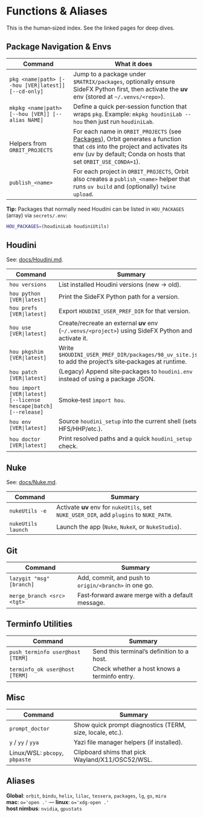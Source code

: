 # Functions & Aliases

This is the human‑sized index. See the linked pages for deep dives.

## Package Navigation & Envs

| Command | What it does |
|---|---|
| `pkg <name\|path> [--hou [VER\|latest]] [--cd-only]` | Jump to a package under `$MATRIX/packages`, optionally ensure SideFX Python first, then activate the **uv** env (stored at `~/.venvs/<repo>`). |
| `mkpkg <name\|path> [--hou [VER]] [--alias NAME]` | Define a quick per‑session function that wraps `pkg`. Example: `mkpkg houdiniLab --hou` then just run `houdiniLab`. |
| Helpers from `ORBIT_PROJECTS` | For each name in `ORBIT_PROJECTS` (see [Packages](Packages.md)), Orbit generates a function that `cd`s into the project and activates its env (uv by default; Conda on hosts that set `ORBIT_USE_CONDA=1`). |
| `publish_<name>` | For each project in `ORBIT_PROJECTS`, Orbit also creates a `publish_<name>` helper that runs `uv build` and (optionally) `twine upload`. |

**Tip:** Packages that normally need Houdini can be listed in `HOU_PACKAGES` (array) via `secrets/.env`:
```sh
HOU_PACKAGES=(houdiniLab houdiniUtils)
```

## Houdini

See: [docs/Houdini.md](Houdini.md).

| Command | Summary |
|---|---|
| `hou versions` | List installed Houdini versions (new → old). |
| `hou python  [VER\|latest]` | Print the SideFX Python path for a version. |
| `hou prefs   [VER\|latest]` | Export `HOUDINI_USER_PREF_DIR` for that version. |
| `hou use     [VER\|latest]` | Create/recreate an external **uv** env (`~/.venvs/<project>`) using SideFX Python and activate it. |
| `hou pkgshim [VER\|latest]` | Write `$HOUDINI_USER_PREF_DIR/packages/98_uv_site.json` to add the project’s site‑packages at runtime. |
| `hou patch   [VER\|latest]` | (Legacy) Append site‑packages to `houdini.env` instead of using a package JSON. |
| `hou import  [VER\|latest] [--license hescape\|batch] [--release]` | Smoke‑test `import hou`. |
| `hou env     [VER\|latest]` | Source `houdini_setup` into the current shell (sets HFS/HHP/etc.). |
| `hou doctor  [VER\|latest]` | Print resolved paths and a quick `houdini_setup` check. |

## Nuke

See: [docs/Nuke.md](Nuke.md).

| Command | Summary |
|---|---|
| `nukeUtils -e` | Activate **uv** env for `nukeUtils`, set `NUKE_USER_DIR`, add `plugins` to `NUKE_PATH`. |
| `nukeUtils launch` | Launch the app (`Nuke`, `NukeX`, or `NukeStudio`). |

## Git

| Command | Summary |
|---|---|
| `lazygit "msg" [branch]` | Add, commit, and push to `origin/<branch>` in one go. |
| `merge_branch <src> <tgt>` | Fast‑forward aware merge with a default message. |

## Terminfo Utilities

| Command | Summary |
|---|---|
| `push_terminfo user@host [TERM]` | Send this terminal’s definition to a host. |
| `terminfo_ok user@host [TERM]` | Check whether a host knows a terminfo entry. |

## Misc

| Command | Summary |
|---|---|
| `prompt_doctor` | Show quick prompt diagnostics (TERM, size, locale, etc.). |
| `y` / `yy` / `yya` | Yazi file manager helpers (if installed). |
| Linux/WSL: `pbcopy`, `pbpaste` | Clipboard shims that pick Wayland/X11/OSC52/WSL. |

## Aliases

**Global**: `orbit`, `bindu`, `helix`, `lilac`, `tessera`, `packages`, `lg`, `gs`, `mira`  
**mac**: `o='open .'` — **linux**: `o='xdg-open .'`  
**host nimbus**: `nvidia`, `gpustats`
